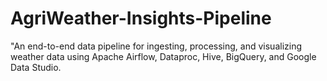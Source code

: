 # AgriWeather-Insights-Pipeline
"An end-to-end data pipeline for ingesting, processing, and visualizing weather data using Apache Airflow, Dataproc, Hive, BigQuery, and Google Data Studio.

